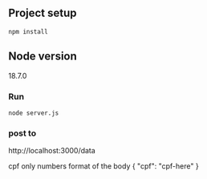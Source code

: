 ## Project setup
```
npm install
```

## Node version

18.7.0

### Run
```
node server.js
```

### post to

http://localhost:3000/data

cpf only numbers
format of the body
{
    "cpf": "cpf-here"
}
